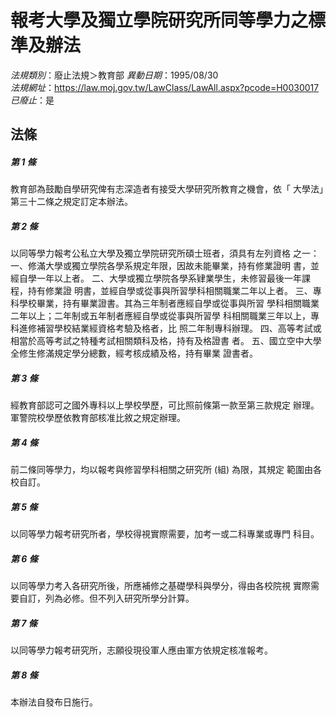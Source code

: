 # 報考大學及獨立學院研究所同等學力之標準及辦法

*法規類別*：廢止法規＞教育部
*異動日期*：1995/08/30  
*法規網址*：https://law.moj.gov.tw/LawClass/LawAll.aspx?pcode=H0030017
*已廢止*：是


## 法條
##### 第 1 條
教育部為鼓勵自學研究俾有志深造者有接受大學研究所教育之機會，依「
大學法」第三十二條之規定訂定本辦法。

##### 第 2 條
以同等學力報考公私立大學及獨立學院研究所碩士班者，須具有左列資格
之一：
一、修滿大學或獨立學院各學系規定年限，因故未能畢業，持有修業證明
    書，並經自學一年以上者。
二、大學或獨立學院各學系肄業學生，未修習最後一年課程，持有修業證
    明書，並經自學或從事與所習學科相關職業二年以上者。
三、專科學校畢業，持有畢業證書。其為三年制者應經自學或從事與所習
    學科相關職業二年以上；二年制或五年制者應經自學或從事與所習學
    科相關職業三年以上，專科進修補習學校結業經資格考驗及格者，比
    照二年制專科辦理。
四、高等考試或相當於高等考試之特種考試相關類科及格，持有及格證書
    者。
五、國立空中大學全修生修滿規定學分總數，經考核成績及格，持有畢業
    證書者。


##### 第 3 條
經教育部認可之國外專科以上學校學歷，可比照前條第一款至第三款規定
辦理。
軍警院校學歷依教育部核准比敘之規定辦理。

##### 第 4 條
前二條同等學力，均以報考與修習學科相關之研究所 (組) 為限，其規定
範圍由各校自訂。

##### 第 5 條
以同等學力報考研究所者，學校得視實際需要，加考一或二科專業或專門
科目。

##### 第 6 條
以同等學力考入各研究所後，所應補修之基礎學科與學分，得由各校院視
實際需要自訂，列為必修。但不列入研究所學分計算。

##### 第 7 條
以同等學力報考研究所，志願役現役軍人應由軍方依規定核准報考。

##### 第 8 條
本辦法自發布日施行。



